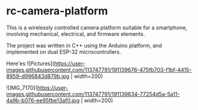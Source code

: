 # rc-camera-platform

This is a wirelessly controlled camera platform suitable for a smartphone, involving mechanical, electrical, and firmware elements.

The project was written in C++ using the Arduino platform, and implemented on dual ESP-32 microcontrollers. 

Here'es
![Pictures](https://user-images.githubusercontent.com/113747791/191139676-475fb703-f1bf-4415-8959-d996843d879b.jpg | width=200)

![IMG_7170](https://user-images.githubusercontent.com/113747791/191139634-77254d5a-5a11-4a9b-b076-ee95fbe13af0.jpg | width=200)
